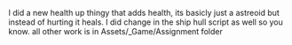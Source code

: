 I did a new health up thingy that adds health, its basicly just a astreoid but instead of hurting it heals. 
I did change in the ship hull script as well so you know.
all other work is in Assets/_Game/Assignment folder
